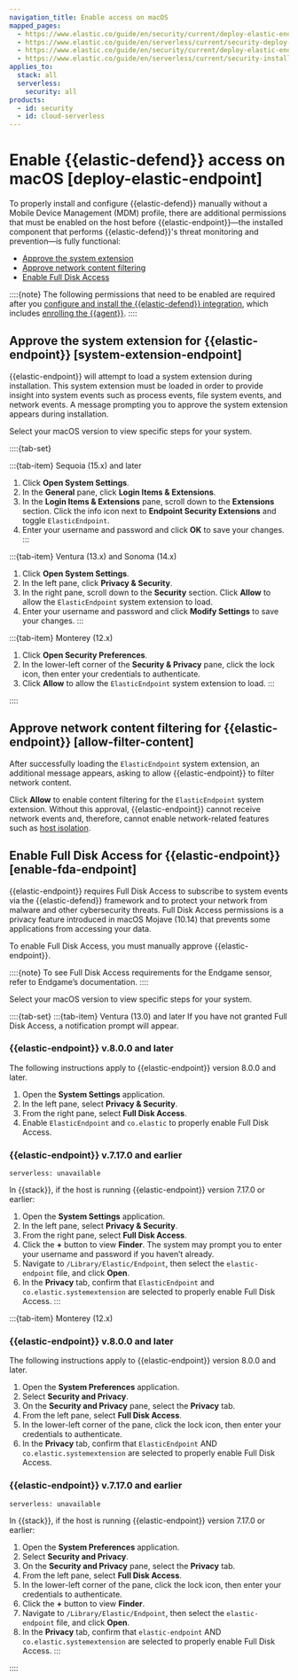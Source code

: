 ```yaml
---
navigation_title: Enable access on macOS
mapped_pages:
  - https://www.elastic.co/guide/en/security/current/deploy-elastic-endpoint-ven.html
  - https://www.elastic.co/guide/en/serverless/current/security-deploy-elastic-endpoint-ven.html
  - https://www.elastic.co/guide/en/security/current/deploy-elastic-endpoint.html
  - https://www.elastic.co/guide/en/serverless/current/security-install-endpoint-manually.html
applies_to:
  stack: all
  serverless:
    security: all
products:
  - id: security
  - id: cloud-serverless
---
```


# Enable {{elastic-defend}} access on macOS [deploy-elastic-endpoint]

To properly install and configure {{elastic-defend}} manually without a Mobile Device Management (MDM) profile, there are additional permissions that must be enabled on the host before {{elastic-endpoint}}—the installed component that performs {{elastic-defend}}'s threat monitoring and prevention—is fully functional:

* [Approve the system extension](#system-extension-endpoint)
* [Approve network content filtering](#allow-filter-content)
* [Enable Full Disk Access](#enable-fda-endpoint)

::::{note}
The following permissions that need to be enabled are required after you [configure and install the {{elastic-defend}} integration](install-elastic-defend.md), which includes [enrolling the {{agent}}](install-elastic-defend.md#enroll-security-agent).
::::


## Approve the system extension for {{elastic-endpoint}} [system-extension-endpoint]

{{elastic-endpoint}} will attempt to load a system extension during installation. This system extension must be loaded in order to provide insight into system events such as process events, file system events, and network events. A message prompting you to approve the system extension appears during installation.

Select your macOS version to view specific steps for your system.

::::{tab-set}

:::{tab-item} Sequoia (15.x) and later
1. Click **Open System Settings**.
2. In the **General** pane, click **Login Items & Extensions**.
3. In the **Login Items & Extensions** pane, scroll down to the **Extensions** section. Click the info icon next to **Endpoint Security Extensions** and toggle `ElasticEndpoint`.
4. Enter your username and password and click **OK** to save your changes.
:::

:::{tab-item} Ventura (13.x) and Sonoma (14.x)
1. Click **Open System Settings**.
2. In the left pane, click **Privacy & Security**.
3. In the right pane, scroll down to the **Security** section. Click **Allow** to allow the `ElasticEndpoint` system extension to load.
4. Enter your username and password and click **Modify Settings** to save your changes.
:::

:::{tab-item} Monterey (12.x)
1. Click **Open Security Preferences**.
2. In the lower-left corner of the **Security & Privacy** pane, click the lock icon, then enter your credentials to authenticate.
3. Click **Allow** to allow the `ElasticEndpoint` system extension to load.
:::

::::


## Approve network content filtering for {{elastic-endpoint}} [allow-filter-content]

After successfully loading the `ElasticEndpoint` system extension, an additional message appears, asking to allow {{elastic-endpoint}} to filter network content.

Click **Allow** to enable content filtering for the `ElasticEndpoint` system extension. Without this approval, {{elastic-endpoint}} cannot receive network events and, therefore, cannot enable network-related features such as [host isolation](../endpoint-response-actions/isolate-host.md).


## Enable Full Disk Access for {{elastic-endpoint}} [enable-fda-endpoint]

{{elastic-endpoint}} requires Full Disk Access to subscribe to system events via the {{elastic-defend}} framework and to protect your network from malware and other cybersecurity threats. Full Disk Access permissions is a privacy feature introduced in macOS Mojave (10.14) that prevents some applications from accessing your data.

To enable Full Disk Access, you must manually approve {{elastic-endpoint}}.

::::{note}
To see Full Disk Access requirements for the Endgame sensor, refer to Endgame’s documentation.
::::

Select your macOS version to view specific steps for your system.

::::{tab-set}
:::{tab-item} Ventura (13.0) and later
If you have not granted Full Disk Access, a notification prompt will appear.

### {{elastic-endpoint}} v.8.0.0 and later
The following instructions apply to {{elastic-endpoint}} version 8.0.0 and later. 

1. Open the **System Settings** application.
2. In the left pane, select **Privacy & Security**.
3. From the right pane, select **Full Disk Access**.
4. Enable `ElasticEndpoint` and `co.elastic` to properly enable Full Disk Access.


### {{elastic-endpoint}} v.7.17.0 and earlier
```{applies_to}
serverless: unavailable
```
In {{stack}}, if the host is running {{elastic-endpoint}} version 7.17.0 or earlier:

1. Open the **System Settings** application.
2. In the left pane, select **Privacy & Security**.
3. From the right pane, select **Full Disk Access**.
4. Click the **+** button to view **Finder**. The system may prompt you to enter your username and password if you haven’t already.
5. Navigate to `/Library/Elastic/Endpoint`, then select the `elastic-endpoint` file, and click **Open**.
6. In the **Privacy** tab, confirm that `ElasticEndpoint` and `co.elastic.systemextension` are selected to properly enable Full Disk Access.
:::

:::{tab-item} Monterey (12.x)
### {{elastic-endpoint}} v.8.0.0 and later
The following instructions apply to {{elastic-endpoint}} version 8.0.0 and later.

1. Open the **System Preferences** application.
2. Select **Security and Privacy**.
3. On the **Security and Privacy** pane, select the **Privacy** tab.
4. From the left pane, select **Full Disk Access**.
5. In the lower-left corner of the pane, click the lock icon, then enter your credentials to authenticate.
6. In the **Privacy** tab,  confirm that `ElasticEndpoint` AND `co.elastic.systemextension` are selected to properly enable Full Disk Access.

### {{elastic-endpoint}} v.7.17.0 and earlier
```{applies_to}
serverless: unavailable
```
In {{stack}}, if the host is running {{elastic-endpoint}} version 7.17.0 or earlier:

1. Open the **System Preferences** application.
2. Select **Security and Privacy**.
3. On the **Security and Privacy** pane, select the **Privacy** tab.
4. From the left pane, select **Full Disk Access**.
5. In the lower-left corner of the pane, click the lock icon, then enter your credentials to authenticate.
6. Click the **+** button to view **Finder**.
7. Navigate to `/Library/Elastic/Endpoint`, then select the `elastic-endpoint` file, and click **Open**.
85. In the **Privacy** tab, confirm that `elastic-endpoint` AND `co.elastic.systemextension` are selected to properly enable Full Disk Access.
:::

::::